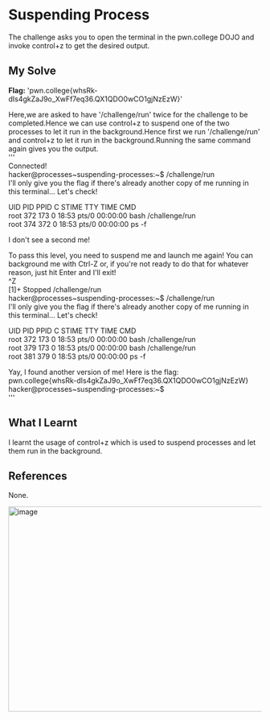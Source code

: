 # Suspending Process
The challenge asks you to open the terminal in the pwn.college DOJO and invoke control+z to get the desired output.   

## My Solve
**Flag:** 'pwn.college{whsRk-dIs4gkZaJ9o_XwFf7eq36.QX1QDO0wCO1gjNzEzW}'     

Here,we are asked to have '/challenge/run' twice for the challenge to be completed.Hence we can use control+z to suspend one of the two processes to let it run in the background.Hence first we run '/challenge/run' and control+z to let it run in the background.Running the same command again gives you the output.     
'''      
Connected!                                                                               
hacker@processes~suspending-processes:~$ /challenge/run      
I'll only give you the flag if there's already another copy of me running in       
this terminal... Let's check!       

UID          PID    PPID  C STIME TTY          TIME CMD     
root         372     173  0 18:53 pts/0    00:00:00 bash /challenge/run     
root         374     372  0 18:53 pts/0    00:00:00 ps -f        

I don't see a second me!     
       
To pass this level, you need to suspend me and launch me again! You can       
background me with Ctrl-Z or, if you're not ready to do that for whatever        
reason, just hit Enter and I'll exit!      
^Z      
[1]+  Stopped                 /challenge/run      
hacker@processes~suspending-processes:~$ /challenge/run       
I'll only give you the flag if there's already another copy of me running in       
this terminal... Let's check!        
        
UID          PID    PPID  C STIME TTY          TIME CMD       
root         372     173  0 18:53 pts/0    00:00:00 bash /challenge/run       
root         379     173  0 18:53 pts/0    00:00:00 bash /challenge/run       
root         381     379  0 18:53 pts/0    00:00:00 ps -f      
       
Yay, I found another version of me! Here is the flag:      
pwn.college{whsRk-dIs4gkZaJ9o_XwFf7eq36.QX1QDO0wCO1gjNzEzW}      
hacker@processes~suspending-processes:~$       
'''     


## What I Learnt 
I learnt the usage of control+z which is used to suspend processes and let them run in the background.        

## References
None.       

<img width="747" height="408" alt="image" src="https://github.com/user-attachments/assets/e862b174-113a-43ff-ad80-6c4cb9f6f030" />


